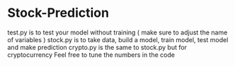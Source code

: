 # Stock-Prediction
test.py is to test your model without training ( make sure to adjust the name of variables )
stock.py is to take data, build a model, train model, test model and make prediction
crypto.py is the same to stock.py but for cryptocurrency
Feel free to tune the numbers in the code

